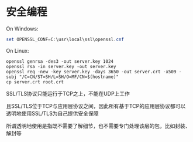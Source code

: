 安全编程
========

On Windows:  

```powershell
set OPENSSL_CONF=C:\usr\local\ssl\openssl.cnf
```

  

On Linux:  

```shell
openssl genrsa -des3 -out server.key 1024  
openssl rsa -in server.key -out server.key  
openssl req -new -key server.key -days 3650 -out server.crt -x509 -subj "/C=CN/ST=SH/L=SH/O=MF/CN=$(hostname)"  
cp server.crt root.crt  
```

SSL/TLS协议只能运行于TCP之上，不能在UDP上工作

且SSL/TLS位于TCP与应用层协议之间，因此所有基于TCP的应用层协议都可以透明地使用SSL/TLS为自己提供安全保障

所谓透明地使用是指既不需要了解细节，也不需要专门处理该层的包，比如封装、解封等  